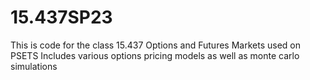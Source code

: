 # 15.437SP23
This is code for the class 15.437 Options and Futures Markets used on PSETS
Includes various options pricing models as well as monte carlo simulations
